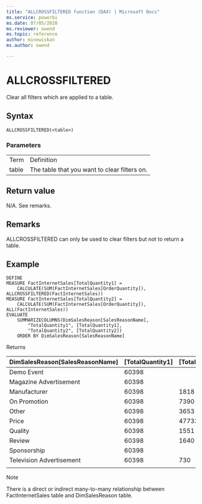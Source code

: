 ```yaml
---
title: "ALLCROSSFILTERED function (DAX) | Microsoft Docs"
ms.service: powerbi 
ms.date: 07/05/2020
ms.reviewer: owend
ms.topic: reference
author: minewiskan
ms.author: owend

---
```

# ALLCROSSFILTERED

Clear all filters which are applied to a table.
  
## Syntax  
  
```dax
ALLCROSSFILTERED(<table>)
```
  
### Parameters  
  
|||  
|-|-|  
|Term|Definition|  
|table|The table that you want to clear filters on. |  
  
## Return value  

N/A. See remarks.
  
## Remarks  

ALLCROSSFILTERED can only be used to clear filters but not to return a table.

## Example  

```dax
DEFINE
MEASURE FactInternetSales[TotalQuantity1] =
    CALCULATE(SUM(FactInternetSales[OrderQuantity]), ALLCROSSFILTERED(FactInternetSales))
MEASURE FactInternetSales[TotalQuantity2] =
    CALCULATE(SUM(FactInternetSales[OrderQuantity]), ALL(FactInternetSales))
EVALUATE
    SUMMARIZECOLUMNS(DimSalesReason[SalesReasonName], 
        "TotalQuantity1", [TotalQuantity1],
        "TotalQuantity2", [TotalQuantity2])
    ORDER BY DimSalesReason[SalesReasonName]

```

Returns

|DimSalesReason[SalesReasonName]  |[TotalQuantity1]  |[TotalQuantity2] |
|---------|---------|---------|
|Demo Event    |    60398     |         |
|Magazine Advertisement    |    60398     |         |
|Manufacturer     |   60398      |   1818      |
|On Promotion     |   60398      |   7390      |
|Other     |   60398      |    3653     |
|Price     |   60398      |    47733     |
|Quality     |   60398      |   1551      |
|Review     |   60398      |    1640     |
|Sponsorship   |   60398      |         |
|Television  Advertisement    |   60398      |     730    |
|||

> [!NOTE]
> There is a direct or indirect many-to-many relationship between FactInternetSales table and DimSalesReason table.
